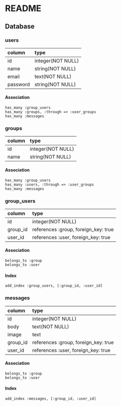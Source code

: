 # README
  ## Database

  ### users

| column   | type             |
|:---------|:-----------------|
| id       |integer(NOT NULL) |
| name     |string(NOT NULL)  |
| email    |text(NOT NULL)    |
| password |string(NOT NULL)  |

  #### Association
    has_many :group_users
    has_many :groups, :through => :user_groups
    has_many :messages


  ### groups

| column   | type              |
|:---------|:------------------|
| id       | integer(NOT NULL) |
| name     | string(NOT NULL)  |

  #### Association
    has_many :group_users
    has_many :users, :through => :user_groups
    has_many :messages


  ### group_users

| column   | type                                 |
|:---------|:-------------------------------------|
| id       | integer(NOT NULL)                    |
| group_id | references :group, foreign_key: true |
| user_id  | references :user, foreign_key: true  |

  #### Association
    belongs_to :group
    belongs_to :user

  #### Index
    add_index :group_users, [:group_id, :user_id]


  ### messages

| column   | type                                |
|:---------|:------------------------------------|
| id       |integer(NOT NULL)                    |
| body     |text(NOT NULL)                       |
| image    |text                                 |
| group_id |references :group, foreign_key: true |
| user_id  |references :user, foreign_key: true  |

  #### Association
    belongs_to :group
    belongs_to :user

  #### Index
    add_index :messages, [:group_id, :user_id]
